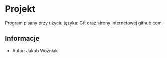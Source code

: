 # Projekt

Program pisany przy użyciu języka: Git
oraz strony internetowej github.com



## Informacje
- Autor: Jakub Woźniak
